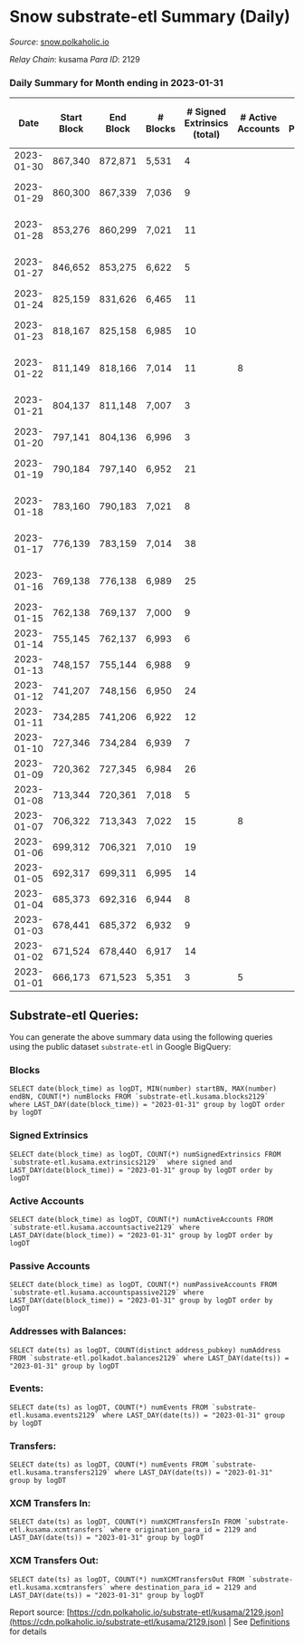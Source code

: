 # Snow substrate-etl Summary (Daily)

_Source_: [snow.polkaholic.io](https://snow.polkaholic.io)

*Relay Chain*: kusama
*Para ID*: 2129



### Daily Summary for Month ending in 2023-01-31


| Date | Start Block | End Block | # Blocks | # Signed Extrinsics (total) | # Active Accounts | # Passive | # New | # Addresses with Balances | # Events | # Transfers | # XCM Transfers In | # XCM Transfers Out | Issues | 
| ---- | ----------- | --------- | -------- | --------------------------- | ----------------- | --------- | ----- | ------------------------- | -------- | ----------- | ------------------ | ------------------- | ------ |
| 2023-01-30 | 867,340 | 872,871 | 5,531 | 4 |  |  |  |  | 16,674 | 4  |   |   |  |
| 2023-01-29 | 860,300 | 867,339 | 7,036 | 9 |  |  |  |  | 22,849 | 15  |   |   | 4 missing (0.06%) |
| 2023-01-28 | 853,276 | 860,299 | 7,021 | 11 |  |  |  |  | 21,254 | 11  |   |   | 3 missing (0.04%) |
| 2023-01-27 | 846,652 | 853,275 | 6,622 | 5 |  |  |  |  | 20,473 | 17  |   |   | 2 missing (0.03%) |
| 2023-01-24 | 825,159 | 831,626 | 6,465 | 11 |  |  |  |  | 20,348 | 25  |   |   |  |
| 2023-01-23 | 818,167 | 825,158 | 6,985 | 10 |  |  |  |  | 21,470 | 16  |   |   | 7 missing (0.10%) |
| 2023-01-22 | 811,149 | 818,166 | 7,014 | 11 | 8 |  |  | 5,580 | 21,236 | 17  |   |   | 4 missing (0.06%) |
| 2023-01-21 | 804,137 | 811,148 | 7,007 | 3 |  |  |  |  | 22,922 | 15  |   |   | 5 missing (0.07%) |
| 2023-01-20 | 797,141 | 804,136 | 6,996 | 3 |  |  |  |  | 21,165 | 10  |   |   |  |
| 2023-01-19 | 790,184 | 797,140 | 6,952 | 21 |  |  |  |  | 21,587 | 38  |   |   | 5 missing (0.07%) |
| 2023-01-18 | 783,160 | 790,183 | 7,021 | 8 |  |  |  |  | 21,349 | 16  |   |   | 3 missing (0.04%) |
| 2023-01-17 | 776,139 | 783,159 | 7,014 | 38 |  |  |  |  | 21,915 | 54  |   |   | 7 missing (0.10%) |
| 2023-01-16 | 769,138 | 776,138 | 6,989 | 25 |  |  |  |  | 21,174 | 19  |   |   | 12 missing (0.17%) |
| 2023-01-15 | 762,138 | 769,137 | 7,000 | 9 |  |  |  |  | 21,484 | 20  |   |   |  |
| 2023-01-14 | 755,145 | 762,137 | 6,993 | 6 |  |  |  |  | 21,199 | 10  |   |   |  |
| 2023-01-13 | 748,157 | 755,144 | 6,988 | 9 |  |  |  |  | 21,596 | 24  |   |   |  |
| 2023-01-12 | 741,207 | 748,156 | 6,950 | 24 |  |  |  |  | 21,539 | 43  |   |   |  |
| 2023-01-11 | 734,285 | 741,206 | 6,922 | 12 |  |  |  |  | 21,541 | 47  |   |   |  |
| 2023-01-10 | 727,346 | 734,284 | 6,939 | 7 |  |  |  |  | 21,065 | 19  |   |   |  |
| 2023-01-09 | 720,362 | 727,345 | 6,984 | 26 |  |  |  |  | 21,215 | 18  |   |   |  |
| 2023-01-08 | 713,344 | 720,361 | 7,018 | 5 |  |  |  |  | 21,119 | 5  |   |   |  |
| 2023-01-07 | 706,322 | 713,343 | 7,022 | 15 | 8 |  |  | 5,485 | 21,216 | 13  |   |   |  |
| 2023-01-06 | 699,312 | 706,321 | 7,010 | 19 |  |  |  |  | 21,276 | 25  |   |   |  |
| 2023-01-05 | 692,317 | 699,311 | 6,995 | 14 |  |  |  |  | 21,133 | 15  |   |   |  |
| 2023-01-04 | 685,373 | 692,316 | 6,944 | 8 |  |  |  |  | 20,980 | 8  |   |   |  |
| 2023-01-03 | 678,441 | 685,372 | 6,932 | 9 |  |  |  |  | 20,928 | 10  |   |   |  |
| 2023-01-02 | 671,524 | 678,440 | 6,917 | 14 |  |  |  |  | 21,301 | 24  |   |   |  |
| 2023-01-01 | 666,173 | 671,523 | 5,351 | 3 | 5 |  |  | 5,432 | 16,104 | 3  |   |   |  |

## Substrate-etl Queries:
You can generate the above summary data using the following queries using the public dataset `substrate-etl` in Google BigQuery:


### Blocks
```
SELECT date(block_time) as logDT, MIN(number) startBN, MAX(number) endBN, COUNT(*) numBlocks FROM `substrate-etl.kusama.blocks2129`  where LAST_DAY(date(block_time)) = "2023-01-31" group by logDT order by logDT
```


### Signed Extrinsics
```
SELECT date(block_time) as logDT, COUNT(*) numSignedExtrinsics FROM `substrate-etl.kusama.extrinsics2129`  where signed and LAST_DAY(date(block_time)) = "2023-01-31" group by logDT order by logDT
```


### Active Accounts
```
SELECT date(block_time) as logDT, COUNT(*) numActiveAccounts FROM `substrate-etl.kusama.accountsactive2129` where LAST_DAY(date(block_time)) = "2023-01-31" group by logDT order by logDT
```


### Passive Accounts
```
SELECT date(block_time) as logDT, COUNT(*) numPassiveAccounts FROM `substrate-etl.kusama.accountspassive2129` where LAST_DAY(date(block_time)) = "2023-01-31" group by logDT order by logDT
```


### Addresses with Balances:
```
SELECT date(ts) as logDT, COUNT(distinct address_pubkey) numAddress FROM `substrate-etl.polkadot.balances2129` where LAST_DAY(date(ts)) = "2023-01-31" group by logDT
```


### Events:
```
SELECT date(ts) as logDT, COUNT(*) numEvents FROM `substrate-etl.kusama.events2129` where LAST_DAY(date(ts)) = "2023-01-31" group by logDT
```


### Transfers:
```
SELECT date(ts) as logDT, COUNT(*) numEvents FROM `substrate-etl.kusama.transfers2129` where LAST_DAY(date(ts)) = "2023-01-31" group by logDT
```


### XCM Transfers In:
```
SELECT date(ts) as logDT, COUNT(*) numXCMTransfersIn FROM `substrate-etl.kusama.xcmtransfers` where origination_para_id = 2129 and LAST_DAY(date(ts)) = "2023-01-31" group by logDT
```


### XCM Transfers Out:
```
SELECT date(ts) as logDT, COUNT(*) numXCMTransfersOut FROM `substrate-etl.kusama.xcmtransfers` where destination_para_id = 2129 and LAST_DAY(date(ts)) = "2023-01-31" group by logDT
```



Report source: [https://cdn.polkaholic.io/substrate-etl/kusama/2129.json](https://cdn.polkaholic.io/substrate-etl/kusama/2129.json) | See [Definitions](/DEFINITIONS.md) for details
